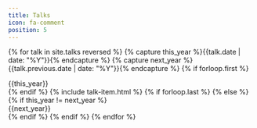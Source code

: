 ```yaml
---
title: Talks
icon: fa-comment
position: 5
---
```


{% for talk in site.talks reversed %}
{% capture this_year %}{{talk.date | date: "%Y"}}{% endcapture %}
{% capture next_year %}{{talk.previous.date | date: "%Y"}}{% endcapture %}
{% if forloop.first %}
<div><span class="year">{{this_year}}</span></div>
{% endif %}
    {% include talk-item.html %}
{% if forloop.last %}
{% else %}
    {% if this_year != next_year %}
<div><span class="year">{{next_year}}</span></div>
    {% endif %}
{% endif %}
{% endfor %}
